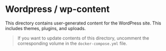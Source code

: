 # Wordpress / wp-content

This directory contains user-generated content for the WordPress site. This includes themes, plugins, and uploads.

> If you want to update contents of this directory, uncomment the corresponding volume in the `docker-compose.yml` file.
